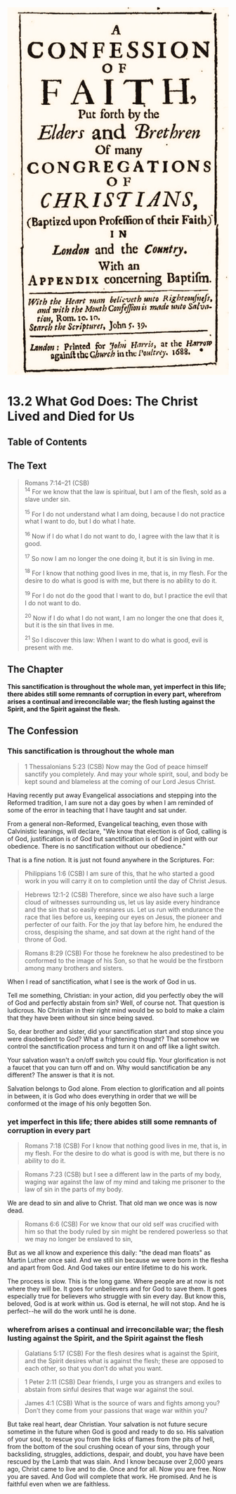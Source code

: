 <img class="intro-right" src="art-1689.png">

# 13.2 What God Does: The Christ Lived and Died for Us

## Table of Contents

<!-- toc -->

## The Text

>Romans 7:14–21 (CSB)  
><sup>14</sup> For we know that the law is spiritual, but I am of the flesh, sold as a slave under sin. 
>
><sup>15</sup> For I do not understand what I am doing, because I do not practice what I want to do, but I do what I hate. 
>
><sup>16</sup> Now if I do what I do not want to do, I agree with the law that it is good. 
>
><sup>17</sup> So now I am no longer the one doing it, but it is sin living in me. 
>
><sup>18</sup> For I know that nothing good lives in me, that is, in my flesh. For the desire to do what is good is with me, but there is no ability to do it. 
>
><sup>19</sup> For I do not do the good that I want to do, but I practice the evil that I do not want to do. 
>
><sup>20</sup> Now if I do what I do not want, I am no longer the one that does it, but it is the sin that lives in me. 
>
><sup>21</sup> So I discover this law: When I want to do what is good, evil is present with me. 

## The Chapter

**This sanctification is throughout the whole man, yet imperfect in this life; there abides still some remnants of corruption in every part, wherefrom arises a continual and irreconcilable war; the flesh lusting against the Spirit, and the Spirit against the flesh.**

## The Confession

### This sanctification is throughout the whole man

>1 Thessalonians 5:23 (CSB) Now may the God of peace himself sanctify you completely. And may your whole spirit, soul, and body be kept sound and blameless at the coming of our Lord Jesus Christ.

Having recently put away Evangelical associations and stepping into the Reformed tradition, I am sure not a day goes by when I am reminded of some of the error in teaching that I have taught and sat under.

From a general non-Reformed, Evangelical teaching, even those with Calvinistic leanings, will declare, "We know that election is of God, calling is of God, justification is of God but sanctification is of God in joint with our obedience. There is no sanctification without our obedience."

That is a fine notion. It is just not found anywhere in the Scriptures. For:

>Philippians 1:6 (CSB) I am sure of this, that he who started a good work in you will carry it on to completion until the day of Christ Jesus.

>Hebrews 12:1-2 (CSB) Therefore, since we also have such a large cloud of witnesses surrounding us, let us lay aside every hindrance and the sin that so easily ensnares us. Let us run with endurance the race that lies before us, keeping our eyes on Jesus, the pioneer and perfecter of our faith. For the joy that lay before him, he endured the cross, despising the shame, and sat down at the right hand of the throne of God.

>Romans 8:29 (CSB) For those he foreknew he also predestined to be conformed to the image of his Son, so that he would be the firstborn among many brothers and sisters.

When I read of sanctification, what I see is the work of God in us.

Tell me something, Christian: in your action, did you perfectly obey the will of God and perfectly abstain from sin? Well, of course not. That question is ludicrous. No Christian in their right mind would be so bold to make a claim that they have been without sin since being saved.

So, dear brother and sister, did your sanctification start and stop since you were disobedient to God? What a frightening thought? That somehow we control the sanctification process and turn it on and off like a light switch.

Your salvation wasn't a on/off switch you could flip. Your glorification is not a faucet that you can turn off and on. Why would sanctification be any different? The answer is that it is not.

Salvation belongs to God alone. From election to glorification and all points in between, it is God who does everything in order that we will be conformed ot the image of his only begotten Son.

### yet imperfect in this life; there abides still some remnants of corruption in every part

>Romans 7:18 (CSB) For I know that nothing good lives in me, that is, in my flesh. For the desire to do what is good is with me, but there is no ability to do it.

>Romans 7:23 (CSB) but I see a different law in the parts of my body, waging war against the law of my mind and taking me prisoner to the law of sin in the parts of my body.

We are dead to sin and alive to Christ. That old man we once was is now dead.

>Romans 6:6 (CSB) For we know that our old self was crucified with him so that the body ruled by sin might be rendered powerless so that we may no longer be enslaved to sin,

But as we all know and experience this daily: "the dead man floats" as Martin Luther once said. And we still sin because we were born in the flesha and apart from God. And God takes our entire lifetime to do his work.

The process is slow. This is the long game. Where people are at now is not where they will be. It goes for unbelievers and for God to save them. It goes especially true for believers who struggle with sin every day. But know this, beloved, God is at work within us. God is eternal, he will not stop. And he is perfect--he will do the work until he is done.

### wherefrom arises a continual and irreconcilable war; the flesh lusting against the Spirit, and the Spirit against the flesh

>Galatians 5:17 (CSB) For the flesh desires what is against the Spirit, and the Spirit desires what is against the flesh; these are opposed to each other, so that you don’t do what you want.

>1 Peter 2:11 (CSB) Dear friends, I urge you as strangers and exiles to abstain from sinful desires that wage war against the soul.

>James 4:1 (CSB) What is the source of wars and fights among you? Don’t they come from your passions that wage war within you?

But take real heart, dear Christian. Your salvation is not future secure sometime in the future when God is good and ready to do so. His salvation of your soul, to rescue you from the licks of flames from the pits of hell, from the bottom of the soul crushing ocean of your sins, through your backsliding, struggles, addictions, despair, and doubt, you have have been rescued by the Lamb that was slain. And I know because over 2,000 years ago, Christ came to live and to die. Once and for all. Now you are free. Now you are saved. And God will complete that work. He promised. And he is faithful even when we are faithless.
